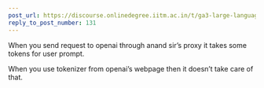```yaml
---
post_url: https://discourse.onlinedegree.iitm.ac.in/t/ga3-large-language-models-discussion-thread-tds-jan-2025/163247/132
reply_to_post_number: 131
---
```

When you send request to openai through anand sir’s proxy it takes some tokens for user prompt.

When you use tokenizer from openai’s webpage then it doesn’t take care of that.